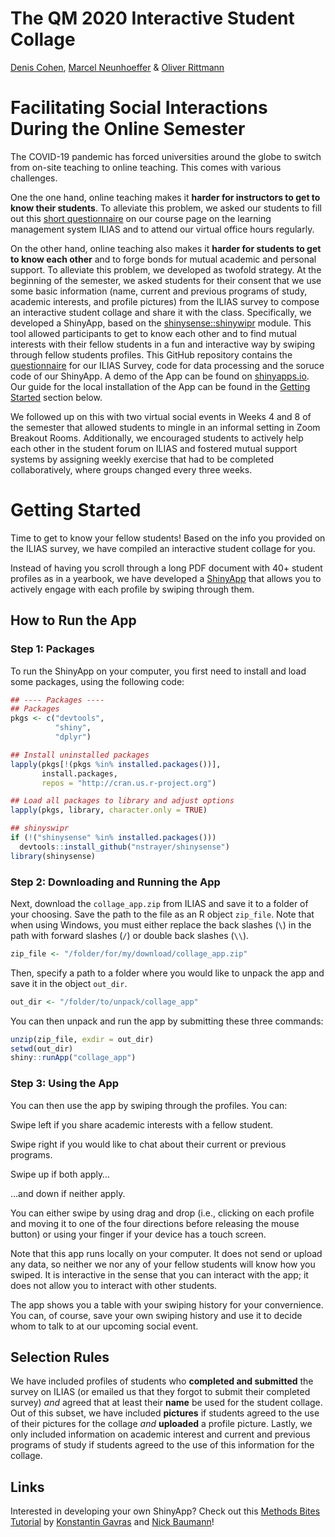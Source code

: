 The QM 2020 Interactive Student Collage
================

[Denis Cohen](https://twitter.com/denis_cohen), [Marcel
Neunhoeffer](https://twitter.com/mneunho) & [Oliver
Rittmann](https://www.sowi.uni-mannheim.de/gschwend/team/postdocs-and-doctoral-students/oliver-rittmann/)

# Facilitating Social Interactions During the Online Semester

The COVID-19 pandemic has forced universities around the globe to switch
from on-site teaching to online teaching. This comes with various
challenges.

One the one hand, online teaching makes it **harder for instructors to
get to know their students**. To alleviate this problem, we asked our
students to fill out this [short
questionnaire](https://github.com/denis-cohen/qm2020-collage-public/blob/master/QM%202020%20Survey.pdf)
on our course page on the learning management system ILIAS and to attend
our virtual office hours regularly.

On the other hand, online teaching also makes it **harder for students
to get to know each other** and to forge bonds for mutual academic and
personal support. To alleviate this problem, we developed as twofold
strategy. At the beginning of the semester, we asked students for their
consent that we use some basic information (name, current and previous
programs of study, academic interests, and profile pictures) from the
ILIAS survey to compose an interactive student collage and share it with
the class. Specifically, we developed a ShinyApp, based on the
[shinysense::shinywipr](https://github.com/nstrayer/shinysense) module.
This tool allowed participants to get to know each other and to find
mutual interests with their fellow students in a fun and interactive way
by swiping through fellow students profiles. This GitHub repository
contains the
[questionnaire](https://github.com/denis-cohen/qm2020-collage-public/blob/master/QM%202020%20Survey.pdf)
for our ILIAS Survey, code for data processing and the soruce code of
our ShinyApp. A demo of the App can be found on
[shinyapps.io](https://denis-cohen.shinyapps.io/qm2020-collage-app/).
Our guide for the local installation of the App can be found in the
[Getting Started](#getting-started) section below.

We followed up on this with two virtual social events in Weeks 4 and 8
of the semester that allowed students to mingle in an informal setting
in Zoom Breakout Rooms. Additionally, we encouraged students to actively
help each other in the student forum on ILIAS and fostered mutual
support systems by assigning weekly exercise that had to be completed
collaboratively, where groups changed every three weeks.

# Getting Started

Time to get to know your fellow students\! Based on the info you
provided on the ILIAS survey, we have compiled an interactive student
collage for you.

Instead of having you scroll through a long PDF document with 40+
student profiles as in a yearbook, we have developed a
[ShinyApp](https://www.shinyapps.io/) that allows you to actively engage
with each profile by swiping through them.

## How to Run the App

### Step 1: Packages

To run the ShinyApp on your computer, you first need to install and load
some packages, using the following code:

``` r
## ---- Packages ----
## Packages
pkgs <- c("devtools",
          "shiny",
          "dplyr")

## Install uninstalled packages
lapply(pkgs[!(pkgs %in% installed.packages())],
       install.packages,
       repos = "http://cran.us.r-project.org")

## Load all packages to library and adjust options
lapply(pkgs, library, character.only = TRUE)

## shinyswipr
if (!("shinysense" %in% installed.packages()))
  devtools::install_github("nstrayer/shinysense")
library(shinysense)
```

### Step 2: Downloading and Running the App

Next, download the `collage_app.zip` from ILIAS and save it to a folder
of your choosing. Save the path to the file as an R object `zip_file`.
Note that when using Windows, you must either replace the back slashes
(`\`) in the path with forward slashes (`/`) or double back slashes
(`\\`).

``` r
zip_file <- "/folder/for/my/download/collage_app.zip"
```

Then, specify a path to a folder where you would like to unpack the app
and save it in the object `out_dir`.

``` r
out_dir <- "/folder/to/unpack/collage_app"
```

You can then unpack and run the app by submitting these three commands:

``` r
unzip(zip_file, exdir = out_dir)
setwd(out_dir)
shiny::runApp("collage_app")
```

### Step 3: Using the App

You can then use the app by swiping through the profiles. You can:

<!--html_preserve--><i class="fa fa-hand-point-left"></i><!--/html_preserve-->
Swipe left if you share academic interests with a fellow student.

<!--html_preserve--><i class="fa fa-hand-point-right"></i><!--/html_preserve-->
Swipe right if you would like to chat about their current or previous
programs.

<!--html_preserve--><i class="fa fa-hand-point-up"></i><!--/html_preserve-->
Swipe up if both apply…

<!--html_preserve--><i class="fa fa-hand-point-down"></i><!--/html_preserve-->
…and down if neither apply.

You can either swipe by using drag and drop (i.e., clicking on each
profile and moving it to one of the four directions before releasing the
mouse button) or using your finger if your device has a touch screen.

Note that this app runs locally on your computer. It does not send or
upload any data, so neither we nor any of your fellow students will know
how you swiped. It is interactive in the sense that you can interact
with the app; it does not allow you to interact with other students.

The app shows you a table with your swiping history for your
convernience. You can, of course, save your own swiping history and use
it to decide whom to talk to at our upcoming social event.

## Selection Rules

We have included profiles of students who **completed and submitted**
the survey on ILIAS (or emailed us that they forgot to submit their
completed survey) *and* agreed that at least their **name** be used for
the student collage. Out of this subset, we have included **pictures**
if students agreed to the use of their pictures for the collage *and*
**uploaded** a profile picture. Lastly, we only included information on
academic interest and current and previous programs of study if students
agreed to the use of this information for the collage.

## Links

Interested in developing your own ShinyApp? Check out this [Methods
Bites
Tutorial](https://www.mzes.uni-mannheim.de/socialsciencedatalab/article/shiny-apps/)
by [Konstantin Gavras](https://twitter.com/kongavras) and [Nick
Baumann](https://twitter.com/Nick_Baumann97)\!

